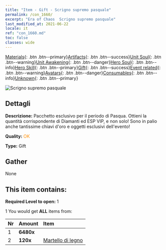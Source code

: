 ```yaml
---
title: "Item - Gift - Scrigno supremo pasquale"
permalink: /con_1660/
excerpt: "Era of Chaos  Scrigno supremo pasquale"
last_modified_at: 2021-06-22
locale: it
ref: "con_1660.md"
toc: false
classes: wide
---
```

 [Materials](/ItemsIT/){: .btn .btn--primary}[Artifacts](/ItemsIT/Artifacts/){: .btn .btn--success}[Unit Soul](/ItemsIT/UnitSoul/){: .btn .btn--warning}[Unit Awakening](/ItemsIT/UnitAwakening/){: .btn .btn--danger}[Hero Soul](/ItemsIT/HeroSoul/){: .btn .btn--info}[Hero Skill](/ItemsIT/HeroSkill/){: .btn .btn--primary}[Gift](/ItemsIT/Gift/){: .btn .btn--success}[Event related](/ItemsIT/Events/){: .btn .btn--warning}[Avatars](/ItemsIT/Avatars/){: .btn .btn--danger}[Consumables](/ItemsIT/Consumables/){: .btn .btn--info}[Unknown](/ItemsIT/Unknown/){: .btn .btn--primary}

 ![Scrigno supremo pasquale](/images/t/i_907276.png)

## Dettagli
 **Descrizione:** Pacchetto esclusivo per il periodo di Pasqua. Ottieni la quantità corrispondente di Diamanti ed ESP VIP, e non solo! Sono in palio anche tantissime chiavi d'oro e oggetti esclusivi dell'evento!

 **Quality:** <span style="color: #FF8C00">OK</span>

 **Type:** Gift

## Gather

  None

## This item contains:

 **Required Level to open:** 1

 1 You would get **ALL** items  from:

  | Nr | Amount |     Item    |
  |:---|:-------|:------------|
  | 1 |  **6480x** | <i class="fas fa-gem"/> |  | 
  | 2 |  **120x** | [Martello di legno](/ItemsIT/con_538/) |  | 
